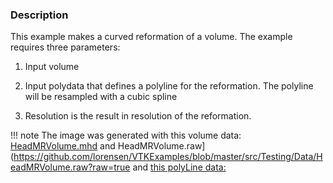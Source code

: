 ### Description
This example makes a curved reformation of a volume. The example requires three parameters:

1. Input volume

2. Input polydata that defines a polyline for the reformation. The polyline will be resampled with a cubic spline

3. Resolution is the result in resolution of the reformation.

!!! note
    The image was generated with this volume data: [HeadMRVolume.mhd](https://github.com/lorensen/VTKExamples/raw/master/src/Testing/Data/HeadMRVolume.mhd) and HeadMRVolume.raw](https://github.com/lorensen/VTKExamples/blob/master/src/Testing/Data/HeadMRVolume.raw?raw=true and [this polyLine data:](https://github.com/lorensen/VTKExamples/raw/master/src/Testing/Data/polyline.vtk)

